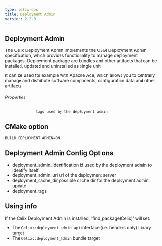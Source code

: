 ```yaml
---
type: celix-doc
title: Deployment Admin
version: 2.2.0
---
```


<!--
Licensed to the Apache Software Foundation (ASF) under one or more
contributor license agreements.  See the NOTICE file distributed with
this work for additional information regarding copyright ownership.
The ASF licenses this file to You under the Apache License, Version 2.0
(the "License"); you may not use this file except in compliance with
the License.  You may obtain a copy of the License at
   
    http://www.apache.org/licenses/LICENSE-2.0

Unless required by applicable law or agreed to in writing, software
distributed under the License is distributed on an "AS IS" BASIS,
WITHOUT WARRANTIES OR CONDITIONS OF ANY KIND, either express or implied.
See the License for the specific language governing permissions and
limitations under the License.
-->

## Deployment Admin

The Celix Deployment Admin implements the OSGi Deployment Admin specification, which provides functionality to manage deployment packages. Deployment package are bundles and other artifacts that can be installed, updated and uninstalled as single unit.

It can be used for example with Apache Ace, which allows you to centrally manage and distribute software components, configuration data and other artifacts.

###### Properties
                  tags used by the deployment admin

## CMake option
    BUILD_DEPLOYMENT_ADMIN=ON

## Deployment Admin Config Options

- deployment_admin_identification     id used by the deployment admin to identify itself
- deployment_admin_url                url of the deployment server
- deployment_cache_dir                possible cache dir for the deployment admin update
- deployment_tags

## Using info

If the Celix Deployment Admin is installed, 'find_package(Celix)' will set:
 - The `Celix::deployment_admin_api` interface (i.e. headers only) library target
 - The `Celix::deployment_admin` bundle target
